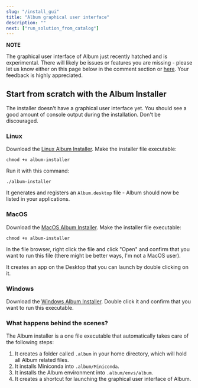 ```yaml
---
slug: "/install_gui"
title: "Album graphical user interface"
description: ""
next: ["run_solution_from_catalog"]
---
```

**NOTE**

The graphical user interface of Album just recently hatched and is experimental. There will likely be issues or features you are missing - please let us know either on this page below in the comment section or [here](https://gitlab.com/album-app/plugins/album-gui/-/issues). Your feedback is highly appreciated.

## Start from scratch with the Album Installer
The installer doesn't have a graphical user interface yet. You should see a good amount of console output during the installation. Don't be discouraged.

### Linux
Download the [Linux Album Installer](https://gitlab.com/album-app/album-installer/-/jobs/2999058215/artifacts/raw/installer/album-installer).
Make the installer file executable:
```
chmod +x album-installer
```
Run it with this command:
```
./album-installer
```
It generates and registers an `Album.desktop` file - Album should now be listed in your applications.

### MacOS
Download the [MacOS Album Installer](https://gitlab.com/album-app/album-installer/-/jobs/2999058216/artifacts/raw/installer/album-installer).
Make the installer file executable:
```
chmod +x album-installer 
```
In the file browser, right click the file and click "Open" and confirm that you want to run this file (there might be better ways, I'm not a MacOS user).

It creates an app on the Desktop that you can launch by double clicking on it.

### Windows
Download the [Windows Album Installer](https://gitlab.com/album-app/album-installer/-/jobs/2999058218/artifacts/raw/installer/album-installer.exe). Double click it and confirm that you want to run this executable. 


### What happens behind the scenes?
The Album installer is a one file executable that automatically takes care of the following steps:
1. It creates a folder called `.album` in your home directory, which will hold all Album related files.
2. It installs Miniconda into `.album/Miniconda`.
3. It installs the Album environment into `.album/envs/album`.
4. It creates a shortcut for launching the graphical user interface of Album.
